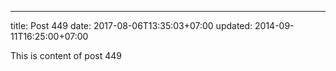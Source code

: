 ---
title: Post 449
date: 2017-08-06T13:35:03+07:00
updated: 2014-09-11T16:25:00+07:00

This is content of post 449